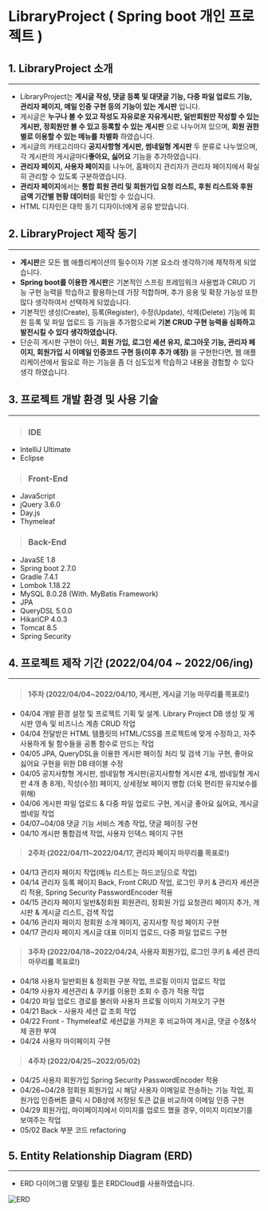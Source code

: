 # LibraryProject ( Spring boot 개인 프로젝트 )

## 1. LibraryProject 소개
------------------------------
- LibraryProject는 **게시글 작성, 댓글 등록 및 대댓글 기능, 다중 파일 업로드 기능, 관리자 페이지, 메일 인증 구현 등의 기능이 있는 게시판** 입니다.
- 게시글은 **누구나 볼 수 있고 작성도 자유로운 자유게시판, 일반회원만 작성할 수 있는 게시판, 정회원만 볼 수 있고 등록할 수 있는 게시판** 으로 나누어져 있으며, **회원 권한 별로 이용할 수 있는 메뉴를 차별화** 하였습니다.
- 게시글의 카테고리마다 **공지사항형 게시판, 썸네일형 게시판** 두 분류로 나누었으며, 각 게시판의 게시글마다**좋아요, 싫어요** 기능을 추가하였습니다.
- **관리자 페이지, 사용자 페이지**를 나누어, 홈페이지 관리자가 관리자 페이지에서 확실히 관리할 수 있도록 구분하였습니다.
- **관리자 페이지**에서는 **통합 회원 관리 및 회원가입 요청 리스트, 후원 리스트와 후원 금액 기간별 현황 데이터**를 확인할 수 있습니다. 
- HTML 디자인은 대학 동기 디자이너에게 공유 받았습니다.

## 2. LibraryProject 제작 동기
------------------------------
- **게시판**은 모든 웹 애플리케이션의 필수이자 기본 요소라 생각하기에 제작하게 되었습니다.
- **Spring boot를 이용한 게시판**은 기본적인 스프링 프레임워크 사용법과 CRUD 기능 구현 능력을 학습하고 활용하는데 가장 적합하며, 추가 응용 및 확장 가능성 또한 많다 생각하여서 선택하게 되었습니다.
- 기본적인 생성(Create), 등록(Register), 수정(Update), 삭제(Delete) 기능에 회원 등록 및 파일 업로드 등 기능을 추가함으로써 **기본 CRUD 구현 능력을 심화하고 발전시킬 수 있다 생각하였습니다.**
- 단순히 게시판 구현이 아닌, **회원 가입, 로그인 세션 유지, 로그아웃 기능, 관리자 페이지, 회원가입 시 이메일 인증코드 구현 등(이후 추가 예정)** 을 구현한다면, 웹 애플리케이션에서 필요로 하는 기능을 좀 더 심도있게 학습하고 내용을 경험할 수 있다 생각 하였습니다. 

## 3. 프로젝트 개발 환경 및 사용 기술
------------------------------
> ### IDE
- IntelliJ Ultimate
- Eclipse

> ### Front-End
- JavaScript
- jQuery 3.6.0
- Day.js
- Thymeleaf

> ### Back-End
- JavaSE 1.8
- Spring boot 2.7.0
- Gradle 7.4.1
- Lombok 1.18.22
- MySQL 8.0.28 (With. MyBatis Framework)
- JPA
- QueryDSL 5.0.0
- HikariCP 4.0.3
- Tomcat 8.5
- Spring Security

## 4. 프로젝트 제작 기간 (2022/04/04 ~ 2022/06/ing)
-------------------------------

> #### 1주차 (2022/04/04~2022/04/10, 게시판, 게시글 기능 마무리를 목표로!) 
- 04/04 개발 환경 설정 및 프로젝트 기획 및 설계. Library Project DB 생성 및 게시판 영속 및 비즈니스 계층 CRUD 작업  
- 04/04 전달받은 HTML 템플릿의 HTML/CSS를 프로젝트에 맞게 수정하고, 자주 사용하게 될 함수들을 공통 함수로 만드는 작업
- 04/05 JPA, QueryDSL을 이용한 게시판 페이징 처리 및 검색 기능 구현, 좋아요 싫어요 구현을 위한 DB 테이블 수정
- 04/05 공지사항형 게시판, 썸네일형 게시판(공지사항형 게시판 4개, 썸네일형 게시판 4개 총 8개), 작성(수정) 페이지, 상세정보 페이지 병합 (더욱 편리한 유지보수를 위해)
- 04/06 게시판 파일 업로드 & 다중 파일 업로드 구현, 게시글 좋아요 싫어요, 게시글 썸네일 작업
- 04/07~04/08 댓글 기능 서비스 계층 작업, 댓글 페이징 구현
- 04/10 게시판 통합검색 작업, 사용자 인덱스 페이지 구현
> #### 2주차 (2022/04/11~2022/04/17, 관리자 페이지 마무리를 목표로!) 
- 04/13 관리자 페이지 작업(메뉴 리스트는 하드코딩으로 작업)
- 04/14 관리자 등록 페이지 Back, Front CRUD 작업, 로그인 쿠키 & 관리자 세션관리 적용, Spring Security PasswordEncoder 적용
- 04/15 관리자 페이지 일반&정회원 회원관리, 정회원 가입 요청관리 페이지 추가, 게시판 & 게시글 리스트, 검색 작업
- 04/16 관리자 페이지 정회원 소개 페이지, 공지사항 작성 페이지 구현
- 04/17 관리자 페이지 게시글 대표 이미지 업로드, 다중 파일 업로드 구현
> #### 3주차 (2022/04/18~2022/04/24, 사용자 회원가입, 로그인 쿠키 & 세션 관리 마무리를 목표로!) 
- 04/18 사용자 일반회원 & 정회원 구분 작업, 프로필 이미지 업로드 작업
- 04/19 사용자 세션관리 & 쿠키를 이용한 조회 수 증가 적용 작업
- 04/20 파일 업로드 경로를 불러와 사용자 프로필 이미지 가져오기 구현
- 04/21 Back - 사용자 세션 값 조회 작업
- 04/22 Front - Thymeleaf로 세션값을 가져온 후 비교하여 게시글, 댓글 수정&삭제 권한 부여
- 04/24 사용자 마이페이지 구현
> #### 4주차 (2022/04/25~2022/05/02) 
- 04/25 사용자 회원가입 Spring Security PasswordEncoder 적용
- 04/26~04/28 정회원 회원가입 시 해당 사용자 이메일로 전송하는 기능 작업, 회원가입 인증버튼 클릭 시 DB상에 저장된 토큰 값을 비교하여 이메일 인증 구현
- 04/29 회원가입, 마이페이지에서 이미지를 업로드 했을 경우, 이미지 미리보기를 보여주는 작업
- 05/02 Back 부분 코드 refactoring

## 5. Entity Relationship Diagram (ERD)
-------------------------------
- ERD 다이어그램 모델링 툴은 ERDCloud를 사용하였습니다.

![ERD](https://user-images.githubusercontent.com/54883318/171990402-5519d893-e44a-4687-8c5e-ea3240cfe3f3.PNG)

